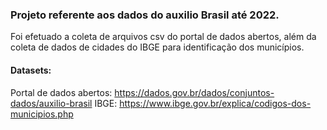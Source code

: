 ### Projeto referente aos dados do auxilio Brasil até 2022.

Foi efetuado a coleta de arquivos csv do portal de dados abertos, além da coleta de dados de cidades do IBGE para identificação dos municípios.

#### Datasets:

Portal de dados abertos: https://dados.gov.br/dados/conjuntos-dados/auxilio-brasil
IBGE: https://www.ibge.gov.br/explica/codigos-dos-municipios.php